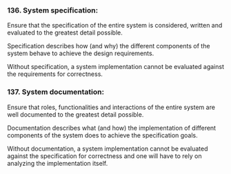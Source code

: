 ### 136. System specification:

Ensure that the specification of the entire system is considered, written and evaluated to the greatest detail possible.

Specification describes how (and why) the different components of the system behave to achieve the design requirements.

Without specification, a system implementation cannot be evaluated against the requirements for correctness.

### 137. System documentation:

Ensure that roles, functionalities and interactions of the entire system are well documented to the greatest detail possible.

Documentation describes what (and how) the implementation of different components of the system does to achieve the specification goals.

Without documentation, a system implementation cannot be evaluated against the specification for correctness and one will have to rely on analyzing the implementation itself.
